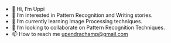 - 👋 Hi, I’m Uppi
- 👀 I’m interested in Pattern Recognition and Writing stories. 
- 🌱 I’m currently learning Image Processing techniques. 
- 💞️ I’m looking to collaborate on Pattern Recognition Techniques. 
- 📫 How to reach me upendrachamp@gmail.com

<!---
S-UpeR/S-UpeR is a ✨ special ✨ repository because its `README.md` (this file) appears on your GitHub profile.
You can click the Preview link to take a look at your changes.
--->

